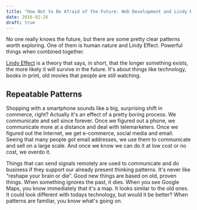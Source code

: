 ```yaml
---
title: "How Not to Be Afraid of the Future: Web Development and Lindy Effect"
date: 2016-02-26
draft: true
---
```


No one really knows the future,
but there are some pretty clear patterns worth exploring. 
One of them is human nature and Lindy Effect.
Powerful things when combined together.

<!--more-->

[Lindy Effect](https://en.wikipedia.org/wiki/Lindy_effect) is a theory that says, in short, that the longer something exists, 
the more likely it will survive in the future. It's about things like
technology, books in print, old movies that people are still watching.

## Repeatable Patterns

Shopping with a smartphone sounds like a big, surprising shift in commerce, right?
Actually it's an effect of a pretty boring process.
We communicate and sell since forever.
Once we figured out a phone, we communicate more at a distance
and deal with telemarketers.
Once we figured out the Internet, we get e-commerce, social
media and email.
Seeing that many people got email addresses, we use them to communicate
and sell on a large scale.
And once we know we can do it at low cost or no cost, we
overdo it.  

Things that can send signals remotely are
used to communicate and do business if they support our already present thinking patterns.
It's never like “reshape your brain or die”.
Good new things are based on old, proven things. When something ignores the
past, it dies. When you see Google Maps, you know immediately that it's a map. It looks similar
to the old ones. It could look different with todays technology, but would it be
better? When patterns are familiar, you know what's going on.

